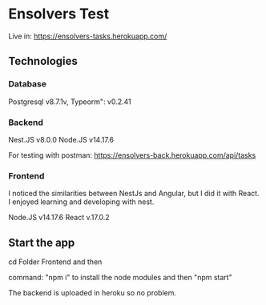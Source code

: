 # Ensolvers Test

Live in:
https://ensolvers-tasks.herokuapp.com/

## Technologies

### Database

Postgresql v8.7.1v,
Typeorm": v0.2.41

### Backend

Nest.JS v8.0.0
Node.JS v14.17.6

For testing with postman:
https://ensolvers-back.herokuapp.com/api/tasks

### Frontend

I noticed the similarities between NestJs and Angular, but I did it with React. I enjoyed learning and developing with nest.

Node.JS v14.17.6
React v.17.0.2

## Start the app

cd Folder Frontend and then

command: "npm i" to install the node modules and then
"npm start"

The backend is uploaded in heroku so no problem.
